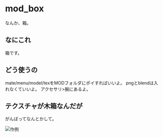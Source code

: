 # mod_box
なんか、箱。

## なにこれ
箱です。

## どう使うの
mate/menu/model/texをMODフォルダにポイすればいいよ。
pngとblendは入れなくていいよ。
アクセサリ>腕にあるよ。

## テクスチャが木箱なんだが
がんばってなんとかして。

![作例](https://github.com/pikepikeid/mod_box/blob/master/sample.jpeg)